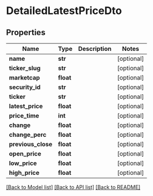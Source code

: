 # DetailedLatestPriceDto

## Properties
Name | Type | Description | Notes
------------ | ------------- | ------------- | -------------
**name** | **str** |  | [optional] 
**ticker_slug** | **str** |  | [optional] 
**marketcap** | **float** |  | [optional] 
**security_id** | **str** |  | [optional] 
**ticker** | **str** |  | [optional] 
**latest_price** | **float** |  | [optional] 
**price_time** | **int** |  | [optional] 
**change** | **float** |  | [optional] 
**change_perc** | **float** |  | [optional] 
**previous_close** | **float** |  | [optional] 
**open_price** | **float** |  | [optional] 
**low_price** | **float** |  | [optional] 
**high_price** | **float** |  | [optional] 

[[Back to Model list]](../README.md#documentation-for-models) [[Back to API list]](../README.md#documentation-for-api-endpoints) [[Back to README]](../README.md)

